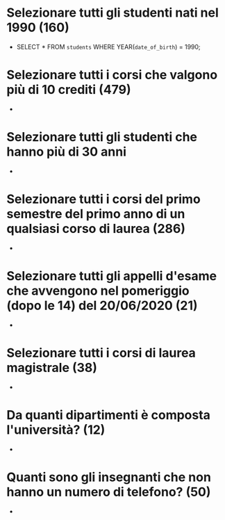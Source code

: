 # Selezionare tutti gli studenti nati nel 1990 (160)
- SELECT *
FROM `students`
WHERE YEAR(`date_of_birth`) = 1990;

# Selezionare tutti i corsi che valgono più di 10 crediti (479)
-

# Selezionare tutti gli studenti che hanno più di 30 anni
-

# Selezionare tutti i corsi del primo semestre del primo anno di un qualsiasi corso di laurea (286)
-

# Selezionare tutti gli appelli d'esame che avvengono nel pomeriggio (dopo le 14) del 20/06/2020 (21)
-

# Selezionare tutti i corsi di laurea magistrale (38)
-

# Da quanti dipartimenti è composta l'università? (12)
-

# Quanti sono gli insegnanti che non hanno un numero di telefono? (50)
- 
